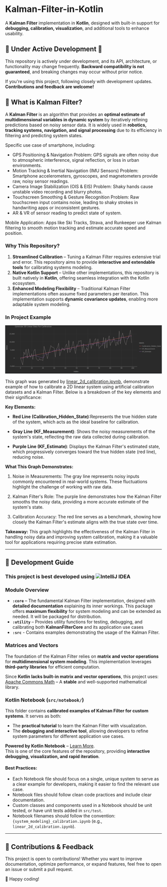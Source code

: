 # Kalman-Filter-in-Kotlin

A **Kalman Filter** implementation in **Kotlin**, designed with built-in support for **debugging, calibration, visualization**, and additional tools to enhance usability.

## 🚧 Under Active Development 🚧

This repository is actively under development, and its API, architecture, or functionality may change frequently. **Backward compatibility is not guaranteed**, and breaking changes may occur without prior notice.

If you're using this project, following closely with development updates. **Contributions and feedback are welcome!**

## 📌 What is Kalman Filter?

A **Kalman Filter** is an algorithm that provides an **optimal estimate of multidimensional variables in dynamic system** by iteratively refining predictions based on noisy sensor data. It is widely used in **robotics, tracking systems, navigation, and signal processing** due to its efficiency in filtering and predicting system states.

Specific use case of smartphone, including:
* GPS Positioning & Navigation
Problem: GPS signals are often noisy due to atmospheric interference, signal reflection, or loss in urban environments.
* Motion Tracking & Inertial Navigation (IMU Sensors)
  Problem: Smartphone accelerometers, gyroscopes, and magnetometers provide raw, noisy sensor readings.
* Camera Image Stabilization (OIS & EIS)
  Problem: Shaky hands cause unstable video recording and blurry photos.
* Touchscreen Smoothing & Gesture Recognition
  Problem: Raw touchscreen input contains noise, leading to shaky strokes in handwriting apps or inconsistent gestures.
* AR & VR of sensor reading to predict state of system. 

Mobile Application:
Apps like Ski Tracks, Strava, and Runkeeper use Kalman filtering to smooth motion tracking and estimate accurate speed and position.

### Why This Repository?

1. **Streamlined Calibration** – Tuning a Kalman Filter requires extensive trial and error. This repository aims to provide **interactive and extendable tools** for calibrating systems modeling.
2. **Native Kotlin Support** – Unlike other implementations, this repository is built natively in **Kotlin**, offering seamless integration with the Kotlin ecosystem.
3. **Enhanced Modeling Flexibility** – Traditional Kalman Filter implementations often assume fixed parameters per iteration. This implementation supports **dynamic covariance updates**, enabling more adaptable system modeling.


### In Project Example 

![2d linear model](/asset/2d_linear_calibration.png)

This graph was generated by [linear_2d_calibration.ipynb](/src/notebook/linear_2d_calibration.ipynb), demonstrate example of how to calibrate a 2D linear system using artificial calibration datasets and a Kalman Filter. Below is a breakdown of the key elements and their significance:


**Key Elements:**
* **Red Line (Calibration_Hidden_State)**:Represents the true hidden state of the system, which acts as the ideal baseline for calibration.

* **Gray Line (KF_Measurement)**: Shows the noisy measurements of the system's state, reflecting the raw data collected during calibration.

* **Purple Line (KF_Estimate)**: Displays the Kalman Filter's estimated state, which progressively converges toward the true hidden state (red line), reducing noise.

**What This Graph Demonstrates:**
1. Noise in Measurements: The gray line represents noisy inputs commonly encountered in real-world systems. These fluctuations highlight the challenge of working with raw data.

2. Kalman Filter's Role: The purple line demonstrates how the Kalman Filter smooths the noisy data, providing a more accurate estimate of the system's state.

3. Calibration Accuracy: The red line serves as a benchmark, showing how closely the Kalman Filter's estimate aligns with the true state over time.

**Takeaway:**
This graph highlights the effectiveness of the Kalman Filter in handling noisy data and improving system calibration, making it a valuable tool for applications requiring precise state estimation.



---
## 📖 Development Guide

### This project is best developed using ![IntelliJ IDEA](https://img.shields.io/badge/IDE-IntelliJ%20IDEA-blue?style=flat&logo=intellij-idea)


### **Module Overview**
- **`:core`** – The fundamental Kalman Filter implementation, designed with **detailed documentation** explaining its inner workings. This package offers **maximum flexibility** for system modeling and can be extended as needed. It will be packaged for distribution.
- **`:utility`** – Provides utility functions for testing, debugging, and calibrating both **KalmanFilterCore** and its application use cases
- **`:src`** - Contains examples demonstrating the usage of the Kalman Filter.


### Matrices and Vectors

The foundation of the Kalman Filter relies on **matrix and vector operations** for **multidimensional system modeling**. This implementation leverages **third-party libraries** for efficient computation.

Since **Kotlin lacks built-in matrix and vector operations**, this project uses:  
[Apache Commons Math](https://github.com/apache/commons-math) – A **stable** and well-supported mathematical library.


### Kotlin Notebook (`src/notebook/`)
This folder contains **calibrated examples of Kalman Filter for custom systems**. It serves as both:
- The **practical tutorial** to learn the Kalman Filter with visualization.
- The **debugging and interactive tool**, allowing developers to refine system parameters for different application use cases.

**Powered by Kotlin Notebook** – [Learn More](https://www.jetbrains.com/help/idea/kotlin-notebook.html).  
This is one of the core features of the repository, providing **interactive debugging, visualization, and rapid iteration**.

#### Best Practices: 
* Each Notebook file should focus on a single, unique system to serve as a clear example for developers, making it easier to find the relevant use case.
* Notebook files should follow clean code practices and include clear documentation.
* Custom classes and components used in a Notebook should be unit tested, or have unit tests added in `src/test`.
* Notebook filenames should follow the convention: `{system_modeling}_calibration.ipynb` (e.g., `linear_2d_calibration.ipynb`).
---

## 📢 Contributions & Feedback

This project is open to contributions! Whether you want to improve documentation, optimize performance, or expand features, feel free to open an issue or submit a pull request.

🚀 Happy coding!
